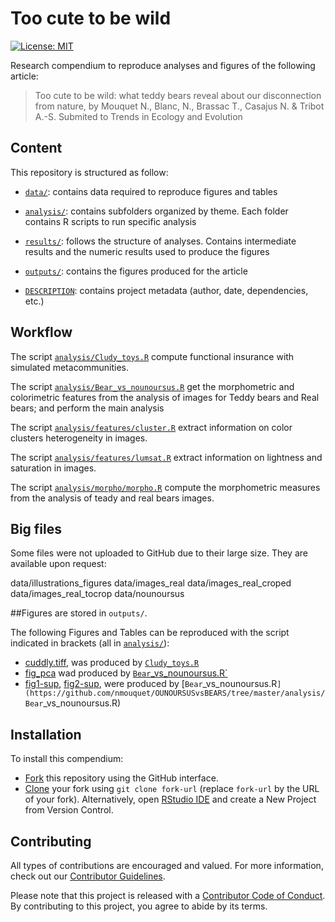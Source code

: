 # Too cute to be wild

[![License: MIT](https://img.shields.io/badge/License-MIT-yellow.svg)](https://opensource.org/licenses/MIT)

Research compendium to reproduce analyses and figures of the following article:

> Too cute to be wild: what teddy bears reveal about our disconnection from nature, by Mouquet N., Blanc, N., Brassac T., Casajus N. & Tribot A.-S. Submited to Trends in Ecology and Evolution


## Content

This repository is structured as follow:

- [`data/`](https://github.com/nmouquet/NOUNOURSUSvsBEARS/tree/master/data):
contains data required to reproduce figures and tables

- [`analysis/`](https://github.com/nmouquet/NOUNOURSUSvsBEARS/tree/master/analysis/):
contains subfolders organized by theme. Each folder contains R scripts to run 
specific analysis

- [`results/`](https://github.com/nmouquet/NOUNOURSUSvsBEARS/tree/master/results):
follows the structure of analyses. Contains intermediate results and the 
numeric results used to produce the figures

- [`outputs/`](https://github.com/nmouquet/NOUNOURSUSvsBEARS/tree/master/outputs):
contains the figures produced for the article

- [`DESCRIPTION`](https://github.com/nmouquet/NOUNOURSUSvsBEARS/tree/master/DESCRIPTION):
contains project metadata (author, date, dependencies, etc.)

## Workflow
    
The script [`analysis/Cludy_toys.R`](https://github.com/nmouquet/NOUNOURSUSvsBEARS/tree/master/analysis/Cludy_toys.R) compute functional insurance with simulated metacommunities.

The script [`analysis/Bear_vs_nounoursus.R`](https://github.com/nmouquet/NOUNOURSUSvsBEARS/tree/master/analysis/Bear_vs_nounoursus.R) get the morphometric and colorimetric features from the analysis of images for Teddy bears and Real bears; and perform the main analysis

The script [`analysis/features/cluster.R`](https://github.com/nmouquet/NOUNOURSUSvsBEARS/tree/master/analysis/features/cluster.R) extract information on color clusters heterogeneity in images.

The script [`analysis/features/lumsat.R`](https://github.com/nmouquet/NOUNOURSUSvsBEARS/tree/master/analysis/features/lumsat.R) extract information on lightness and saturation in images.

The script [`analysis/morpho/morpho.R`](https://github.com/nmouquet/NOUNOURSUSvsBEARS/tree/master/analysis/morpho/morpho.R) compute the morphometric measures from the analysis of teady and real bears images.


## Big files 

  Some files were not uploaded to GitHub due to their large size. They are available upon request:

  data/illustrations_figures
  data/images_real
  data/images_real_croped
  data/images_real_tocrop
  data/nounoursus


##Figures are stored in `outputs/`.

The following Figures and Tables can be reproduced with the script indicated in brackets (all in [`analysis/`](https://github.com/nmouquet/NOUNOURSUSvsBEARS/tree/master/analysis/)):

- [cuddly.tiff](https://github.com/nmouquet/NOUNOURSUSvsBEARS/tree/master/outputs), was produced by [`Cludy_toys.R`](https://github.com/nmouquet/NOUNOURSUSvsBEARS/tree/master/analysis/Cludy_toys.R)
- [fig_pca](https://github.com/nmouquet/NOUNOURSUSvsBEARS/tree/master/outputs) wad produced by [`Bear`_vs_nounoursus.R`](https://github.com/nmouquet/NOUNOURSUSvsBEARS/tree/master/analysis/Bear_vs_nounoursus.R)
- [fig1-sup](https://github.com/nmouquet/NOUNOURSUSvsBEARS/tree/master/outputs), [fig2-sup](https://github.com/nmouquet/NOUNOURSUSvsBEARS/tree/master/outputs), were produced by [`Bear`_vs_nounoursus.R`](https://github.com/nmouquet/OUNOURSUSvsBEARS/tree/master/analysis/Bear`_vs_nounoursus.R)


## Installation

To install this compendium:

- [Fork](https://docs.github.com/en/get-started/quickstart/contributing-to-projects) 
this repository using the GitHub interface.
- [Clone](https://docs.github.com/en/repositories/creating-and-managing-repositories/cloning-a-repository) 
your fork using `git clone fork-url` (replace `fork-url` by the URL of your fork). 
Alternatively, open [RStudio IDE](https://posit.co/products/open-source/rstudio/) 
and create a New Project from Version Control.


## Contributing

All types of contributions are encouraged and valued. For more information, 
check out our [Contributor Guidelines](https://github.com/nmouquet/NOUNOURSUSvsBEARS/blob/main/CONTRIBUTING.md).

Please note that this project is released with a 
[Contributor Code of Conduct](https://contributor-covenant.org/version/2/1/CODE_OF_CONDUCT.html). 
By contributing to this project, you agree to abide by its terms.
